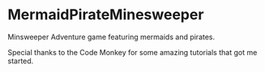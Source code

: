 # MermaidPirateMinesweeper
Minsweeper Adventure game featuring mermaids and pirates.

Special thanks to the Code Monkey for some amazing tutorials that got me started.